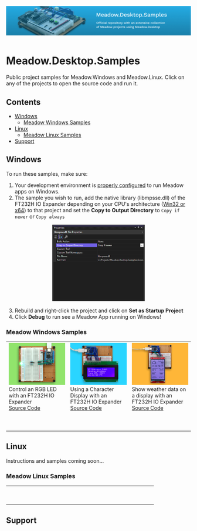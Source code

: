 <img src="Design/banner.jpg" style="margin-bottom:10px" />

# Meadow.Desktop.Samples

Public project samples for Meadow.Windows and Meadow.Linux. Click on any of the projects to open the source code and run it.

## Contents
- [Windows](#windows)
    - [Meadow Windows Samples](#meadow-windows-samples)
- [Linux](#linux)
    - [Meadow Linux Samples](#meadow-linux-samples)
- [Support](#support)

## Windows

To run these samples, make sure:
1. Your development environment is [properly configured](http://developer.wildernesslabs.co/Meadow/Getting_Started/Getting_Started_Meadow.Desktop/Getting_Started_Windows/) to run Meadow apps on Windows.
2. The sample you wish to run, add the native library (libmpsse.dll) of the FT232H IO Expander depending on your CPU's architecture ([Win32 or x64](Native/Windows/)) to that project and set the **Copy to Output Directory** to `Copy if newer` or `Copy always`

<p align="center">
    <img src="Design/build-action.png" style="width:50%" />
</p>

3. Rebuild and right-click the project and click on **Set as Startup Project** 
4. Click **Debug** to run see a Meadow App running on Windows!

### Meadow Windows Samples

<table>
    <tr>
        <td>
            <img src="Design/blinky.png"/><br/>
            Control an RGB LED with an FT232H IO Expander</br>
            <a href="Source/Windows/Blinky/">Source Code</a>
        </td>
        <td>
            <img src="Design/character-display.png"/><br/>
            Using a Character Display with an FT232H IO Expander</br>
            <a href="Source/Windows/CharacterDisplaySample/">Source Code</a>
        </td>
        <td>
            <img src="Design/micrographics-intro.png"/><br/>
            Show weather data on a display with an FT232H IO Expander</br>
            <a href="Source/Windows/WifiWeather/">Source Code</a>
        </td>
    </tr>
    <tr>
        <td>
            <p>&nbsp;&nbsp;&nbsp;&nbsp;&nbsp;&nbsp;&nbsp;&nbsp;&nbsp;&nbsp;&nbsp;&nbsp;&nbsp;&nbsp;&nbsp;&nbsp;&nbsp;&nbsp;&nbsp;&nbsp;&nbsp;&nbsp;&nbsp;&nbsp;&nbsp;&nbsp;&nbsp;&nbsp;&nbsp;&nbsp;&nbsp;&nbsp;</p>
        </td>
        <td>
            <p>&nbsp;&nbsp;&nbsp;&nbsp;&nbsp;&nbsp;&nbsp;&nbsp;&nbsp;&nbsp;&nbsp;&nbsp;&nbsp;&nbsp;&nbsp;&nbsp;&nbsp;&nbsp;&nbsp;&nbsp;&nbsp;&nbsp;&nbsp;&nbsp;&nbsp;&nbsp;&nbsp;&nbsp;&nbsp;&nbsp;&nbsp;&nbsp;</p>
        </td>
        <td>
            <p>&nbsp;&nbsp;&nbsp;&nbsp;&nbsp;&nbsp;&nbsp;&nbsp;&nbsp;&nbsp;&nbsp;&nbsp;&nbsp;&nbsp;&nbsp;&nbsp;&nbsp;&nbsp;&nbsp;&nbsp;&nbsp;&nbsp;&nbsp;&nbsp;&nbsp;&nbsp;&nbsp;&nbsp;&nbsp;&nbsp;&nbsp;&nbsp;</p>
        </td>
    </tr>
</table>

## Linux

Instructions and samples coming soon...

### Meadow Linux Samples

<table>
    <tr>
        <td>
            <p>&nbsp;&nbsp;&nbsp;&nbsp;&nbsp;&nbsp;&nbsp;&nbsp;&nbsp;&nbsp;&nbsp;&nbsp;&nbsp;&nbsp;&nbsp;&nbsp;&nbsp;&nbsp;&nbsp;&nbsp;&nbsp;&nbsp;&nbsp;&nbsp;&nbsp;&nbsp;&nbsp;&nbsp;&nbsp;&nbsp;&nbsp;&nbsp;</p>
        </td>
        <td>
            <p>&nbsp;&nbsp;&nbsp;&nbsp;&nbsp;&nbsp;&nbsp;&nbsp;&nbsp;&nbsp;&nbsp;&nbsp;&nbsp;&nbsp;&nbsp;&nbsp;&nbsp;&nbsp;&nbsp;&nbsp;&nbsp;&nbsp;&nbsp;&nbsp;&nbsp;&nbsp;&nbsp;&nbsp;&nbsp;&nbsp;&nbsp;&nbsp;</p>
        </td>
        <td>
            <p>&nbsp;&nbsp;&nbsp;&nbsp;&nbsp;&nbsp;&nbsp;&nbsp;&nbsp;&nbsp;&nbsp;&nbsp;&nbsp;&nbsp;&nbsp;&nbsp;&nbsp;&nbsp;&nbsp;&nbsp;&nbsp;&nbsp;&nbsp;&nbsp;&nbsp;&nbsp;&nbsp;&nbsp;&nbsp;&nbsp;&nbsp;&nbsp;</p>
        </td>
    </tr>
</table>

## Support
